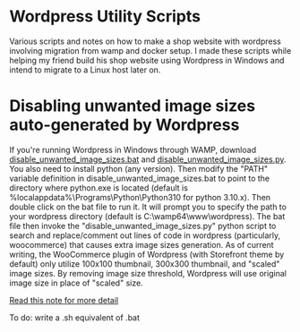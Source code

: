# Wordpress Utility Scripts
Various scripts and notes on how to make a shop website with wordpress involving migration from wamp and docker setup. I made these scripts while helping my friend build his shop website using Wordpress in Windows and intend to migrate to a Linux host later on.

# Disabling unwanted image sizes auto-generated by Wordpress
If you're running Wordpress in Windows through WAMP, download [disable_unwanted_image_sizes.bat](https://github.com/thanghn90/wordpress_storefront_util/blob/main/disable_unwanted_image_sizes.bat) and [disable_unwanted_image_sizes.py](https://github.com/thanghn90/wordpress_storefront_util/blob/main/disable_unwanted_image_sizes.py). You also need to install python (any version). Then modify the "PATH" variable definition in disable_unwanted_image_sizes.bat to point to the directory where python.exe is located (default is %localappdata%\Programs\Python\Python310 for python 3.10.x). Then double click on the bat file to run it. It will prompt you to specify the path to your wordpress directory (default is C:\wamp64\www\wordpress). The bat file then invoke the "disable_unwanted_image_sizes.py" python script to search and replace/comment out lines of code in wordpress (particularly, woocommerce) that causes extra image sizes generation. As of current writing, the WooCommerce plugin of Wordpress (with Storefront theme by default) only utilize 100x100 thumbnail, 300x300 thumbnail, and "scaled" image sizes. By removing image size threshold, Wordpress will use original image size in place of "scaled" size.

[Read this note for more detail](https://github.com/thanghn90/wordpress_storefront_util/blob/main/notes/Wordpress%20disable%20unwanted%20image%20sizes.txt)

To do: write a .sh equivalent of .bat





